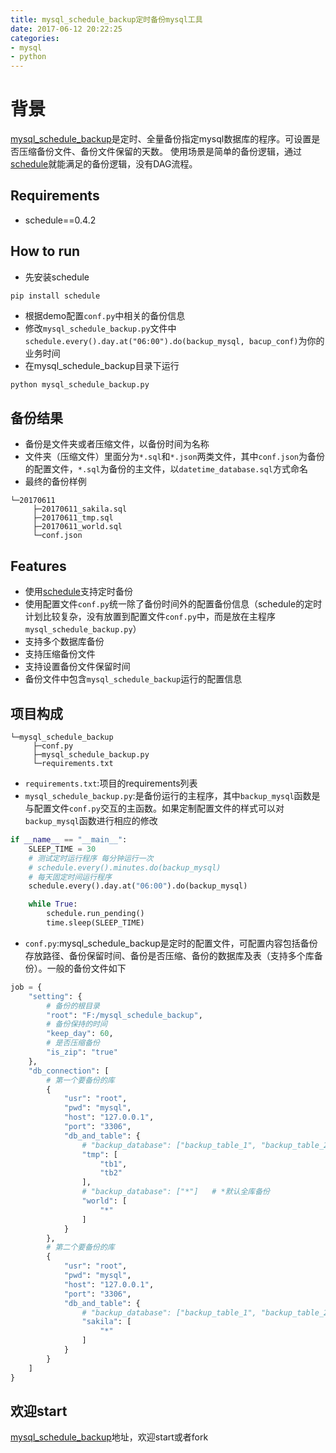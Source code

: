 ```yaml
---
title: mysql_schedule_backup定时备份mysql工具
date: 2017-06-12 20:22:25
categories:
- mysql
- python
---
```


# 背景

[mysql_schedule_backup](https://github.com/zhongjiajie/mysql_schedule_backup)是定时、全量备份指定mysql数据库的程序。可设置是否压缩备份文件、备份文件保留的天数。
使用场景是简单的备份逻辑，通过[schedule](https://github.com/dbader/schedule)就能满足的备份逻辑，没有DAG流程。

<!-- more -->

## Requirements

* schedule==0.4.2

## How to run

* 先安装schedule

```shell
pip install schedule
```

* 根据demo配置`conf.py`中相关的备份信息
* 修改`mysql_schedule_backup.py`文件中`schedule.every().day.at("06:00").do(backup_mysql, bacup_conf)`为你的业务时间
* 在mysql_schedule_backup目录下运行

```python
python mysql_schedule_backup.py
```

## 备份结果

* 备份是文件夹或者压缩文件，以备份时间为名称
* 文件夹（压缩文件）里面分为`*.sql`和`*.json`两类文件，其中`conf.json`为备份的配置文件，`*.sql`为备份的主文件，以`datetime_database.sql`方式命名
* 最终的备份样例

```shell
└─20170611
     ├─20170611_sakila.sql
     ├─20170611_tmp.sql
     ├─20170611_world.sql
     └─conf.json
```

## Features

* 使用[schedule](https://github.com/dbader/schedule)支持定时备份
* 使用配置文件`conf.py`统一除了备份时间外的配置备份信息（schedule的定时计划比较复杂，没有放置到配置文件`conf.py`中，而是放在主程序`mysql_schedule_backup.py`）
* 支持多个数据库备份
* 支持压缩备份文件
* 支持设置备份文件保留时间
* 备份文件中包含`mysql_schedule_backup`运行的配置信息

## 项目构成

```shell
└─mysql_schedule_backup
     ├─conf.py
     ├─mysql_schedule_backup.py
     └─requirements.txt
```

* `requirements.txt`:项目的requirements列表
* `mysql_schedule_backup.py`:是备份运行的主程序，其中`backup_mysql`函数是与配置文件`conf.py`交互的主函数。如果定制配置文件的样式可以对`backup_mysql`函数进行相应的修改

```python
if __name__ == "__main__":
    SLEEP_TIME = 30
    # 测试定时运行程序 每分钟运行一次
    # schedule.every().minutes.do(backup_mysql)
    # 每天固定时间运行程序
    schedule.every().day.at("06:00").do(backup_mysql)

    while True:
        schedule.run_pending()
        time.sleep(SLEEP_TIME)
```

* `conf.py`:mysql_schedule_backup是定时的配置文件，可配置内容包括备份存放路径、备份保留时间、备份是否压缩、备份的数据库及表（支持多个库备份）。一般的备份文件如下

```python
job = {
    "setting": {
        # 备份的根目录
        "root": "F:/mysql_schedule_backup",
        # 备份保持的时间
        "keep_day": 60,
        # 是否压缩备份
        "is_zip": "true"
    },
    "db_connection": [
        # 第一个要备份的库
        {
            "usr": "root",
            "pwd": "mysql",
            "host": "127.0.0.1",
            "port": "3306",
            "db_and_table": {
                # "backup_database": ["backup_table_1", "backup_table_2", ...]
                "tmp": [
                    "tb1",
                    "tb2"
                ],
                # "backup_database": ["*"]   # *默认全库备份
                "world": [
                    "*"
                ]
            }
        },
        # 第二个要备份的库
        {
            "usr": "root",
            "pwd": "mysql",
            "host": "127.0.0.1",
            "port": "3306",
            "db_and_table": {
                # "backup_database": ["backup_table_1", "backup_table_2", ...]
                "sakila": [
                    "*"
                ]
            }
        }
    ]
}
```

## 欢迎start

[mysql_schedule_backup](https://github.com/zhongjiajie/mysql_schedule_backup)地址，欢迎start或者fork